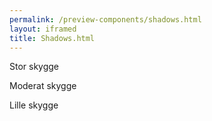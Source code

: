 ```yaml
--- 
permalink: /preview-components/shadows.html
layout: iframed 
title: Shadows.html
---
```

<div class="container">
    <div class="row">
        <div class="col-12 col-sm-12 col-md-6">
            <p class="h6">Stor skygge</p>
            <div class="heavy-shadow-example"></div>
            <p class="h6 mt-6">Moderat skygge</p>
            <div class="moderately-shadow-example"></div>
            <p class="h6 mt-6">Lille skygge</p>
            <div class="slightly-shadow-example"></div>
        </div>
    </div>